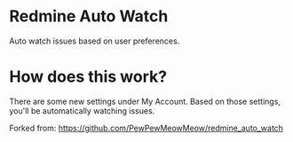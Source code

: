 Redmine Auto Watch
===================

Auto watch issues based on user preferences.

# How does this work?

There are some new settings under My Account. Based on those settings, you'll be automatically watching issues.


Forked from: https://github.com/PewPewMeowMeow/redmine_auto_watch